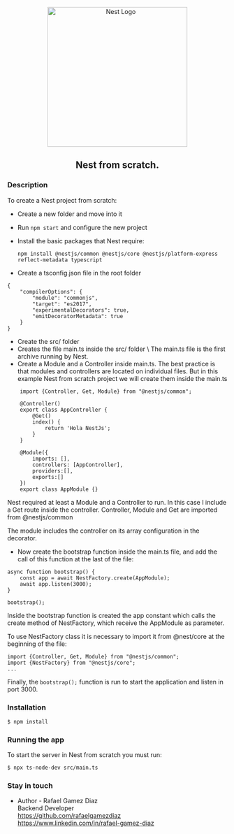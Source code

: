 <p align="center">
  <a href="http://nestjs.com/" target="blank"><img src="https://nestjs.com/img/logo_text.svg" width="320" alt="Nest Logo" /></a>
</p>

[circleci-image]: https://img.shields.io/circleci/build/github/nestjs/nest/master?token=abc123def456
[circleci-url]: https://circleci.com/gh/nestjs/nest


  <h2 align="center">Nest from scratch.</h2>
    <p align="center">

  <!--[![Backers on Open Collective](https://opencollective.com/nest/backers/badge.svg)](https://opencollective.com/nest#backer)
  [![Sponsors on Open Collective](https://opencollective.com/nest/sponsors/badge.svg)](https://opencollective.com/nest#sponsor)-->

### Description

To create a Nest project from scratch:

- Create a new folder and move into it
- Run ```npm start``` and configure the new project
- Install the basic packages that Nest require: 
 

  ```npm install @nestjs/common @nestjs/core @nestjs/platform-express reflect-metadata typescript```

- Create a tsconfig.json file in the root folder
```angular2html
{
    "compilerOptions": {
        "module": "commonjs",
        "target": "es2017",
        "experimentalDecorators": true,
        "emitDecoratorMetadata": true
    }
}
```

- Create the src/ folder
- Creates the file main.ts inside the src/ folder \ The main.ts file is the first archive running by Nest.
- Create a Module and a Controller inside main.ts. The best practice is that modules and controllers are located on individual files. But in this example Nest from scratch project we will create them inside the main.ts

```
    import {Controller, Get, Module} from "@nestjs/common";
    
    @Controller()
    export class AppController {
        @Get()
        index() {
            return 'Hola NestJs';
        }
    }
    
    @Module({
        imports: [],
        controllers: [AppController],
        providers:[],
        exports:[]
    })
    export class AppModule {}
```

Nest required at least a Module and a Controller to run. In this case I include a Get route inside the controller. Controller, Module and Get are imported from @nestjs/common

The module includes the controller on its array configuration in the decorator.

- Now create the bootstrap function inside the main.ts file, and add the call of this function at the last of the file:

```angular2html
async function bootstrap() {
    const app = await NestFactory.create(AppModule);
    await app.listen(3000);
}

bootstrap();
```

Inside the bootstrap function is created the app constant which calls the create method of NestFactory, which receive the AppModule as parameter.

To use NestFactory class it is necessary to import it from @nest/core at the beginning of the file:

```angular2html
import {Controller, Get, Module} from "@nestjs/common";
import {NestFactory} from "@nestjs/core";
...
```

Finally, the ```bootstrap();``` function is run to start the application and listen in port 3000.


### Installation

```bash
$ npm install
```

### Running the app

To start the server in Nest from scratch you must run:

```bash
$ npx ts-node-dev src/main.ts

```

### Stay in touch

- Author - Rafael Gamez Diaz \
Backend Developer \
https://github.com/rafaelgamezdiaz \
https://www.linkedin.com/in/rafael-gamez-diaz 